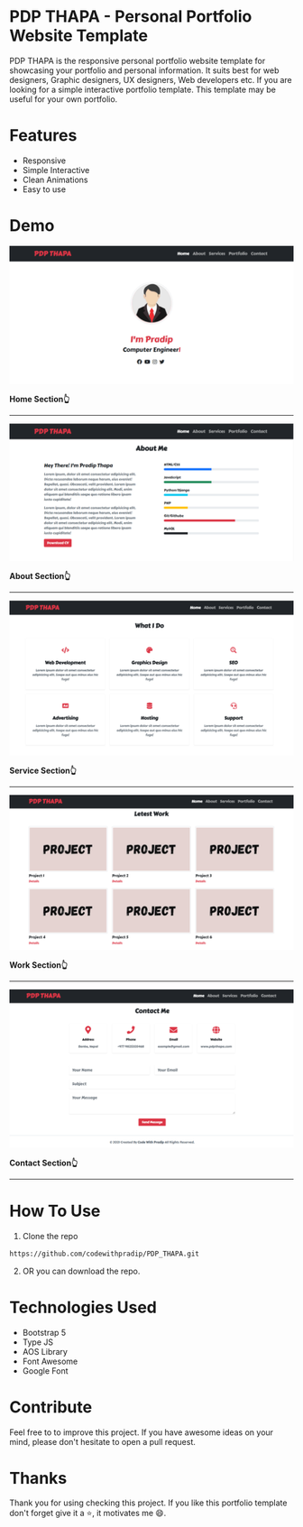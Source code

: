 # PDP THAPA - Personal Portfolio Website Template

PDP THAPA is the responsive personal portfolio website template for showcasing your portfolio and personal information. It suits best for web designers, Graphic designers, UX designers, Web developers etc. If you are looking for a simple interactive portfolio template. This template may be useful for your own portfolio.


# Features

- Responsive
- Simple Interactive
- Clean Animations
- Easy to use


# Demo
![Home](https://github.com/codewithpradip/PDP_THAPA/blob/main/demo/home.png?raw=true)

**Home Section👆**

---
![About](https://github.com/codewithpradip/PDP_THAPA/blob/main/demo/about.png?raw=true)

**About Section👆**

---
![Service](https://github.com/codewithpradip/PDP_THAPA/blob/main/demo/service.png?raw=true)

**Service Section👆**

---
![Work](https://github.com/codewithpradip/PDP_THAPA/blob/main/demo/work.png?raw=true)

**Work Section👆**

---

![Contact](https://github.com/codewithpradip/PDP_THAPA/blob/main/demo/contact.png?raw=true)

**Contact Section👆**

---

# How To Use
1. Clone the repo
```bash
https://github.com/codewithpradip/PDP_THAPA.git
```
2. OR you can download the repo.


# Technologies Used
- Bootstrap 5
- Type JS
- AOS Library
- Font Awesome
- Google Font

# Contribute
Feel free to to improve this project. If you have awesome ideas on your mind, please don't hesitate to open a pull request.


# Thanks
Thank you for using checking this project. If you like this portfolio template don't forget give it a ⭐, it motivates me 😄.
